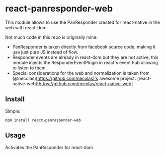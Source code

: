 # react-panresponder-web
This module allows to use the PanResponder created for react-native in the web with react-dom.

Not much code in this repo is originally mine:
* PanResponder is taken directly from facebook source code, making it use just pure JS instead of flow.
* Responder events are already in react-dom but they are not active, this module injects the ResponderEventPlugin in react's event hub allowing to listen to them.
* Special considerations for the web and normalization is taken from (@necolas)[https://github.com/necolas]'s awesome project: (react-native-web)[https://github.com/necolas/react-native-web]

## Install
Simple:
```
npm install react-panresponder-web
```


## Usage
Activates the PanResponder for react-dom

